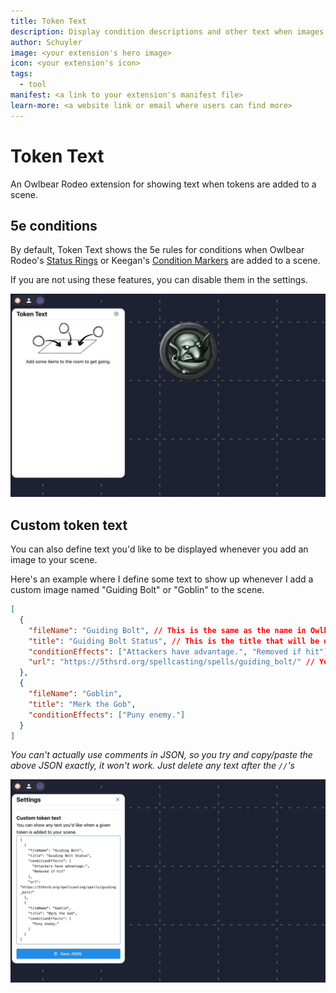 ```yaml
---
title: Token Text
description: Display condition descriptions and other text when images are added to Owlbear.
author: Schuyler
image: <your extension's hero image>
icon: <your extension's icon>
tags:
  - tool
manifest: <a link to your extension's manifest file>
learn-more: <a website link or email where users can find more>
---
```


# Token Text

An Owlbear Rodeo extension for showing text when tokens are added to a scene.

## 5e conditions

By default, Token Text shows the 5e rules for conditions when Owlbear Rodeo's [Status Rings](https://docs.owlbear.rodeo/docs/getting-started/) or Keegan's [Condition Markers](https://extensions.owlbear.rodeo/condition-markers) are added to a scene.

If you are not using these features, you can disable them in the settings.

![Demo of the builtin condition features.](/public/builtinDemo.gif)

## Custom token text

You can also define text you'd like to be displayed whenever you add an image to your scene.

Here's an example where I define some text to show up whenever I add a custom image named "Guiding Bolt" or "Goblin" to the scene.

```json
[
  {
    "fileName": "Guiding Bolt", // This is the same as the name in Owlbear Rodeo
    "title": "Guiding Bolt Status", // This is the title that will be displayed by Token Text
    "conditionEffects": ["Attackers have advantage.", "Removed if hit"],
    "url": "https://5thsrd.org/spellcasting/spells/guiding_bolt/" // You don't need to include a URL
  },
  {
    "fileName": "Goblin",
    "title": "Merk the Gob",
    "conditionEffects": ["Puny enemy."]
  }
]
```

_You can't actually use comments in JSON, so you try and copy/paste the above JSON exactly, it won't work. Just delete any text after the `//`'s_

![Demo of adding some custom token text.](/public/customTokenDemo.gif)
